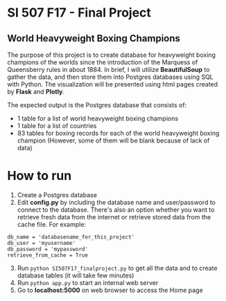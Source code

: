 # SI 507 F17 - Final Project
## World Heavyweight Boxing Champions
The purpose of this project is to create database for heavyweight boxing champions of the worlds since the introduction of the Marquess of Queensberry rules in about 1884. In brief, I will utilize __BeautifulSoup__ to gather the data, and then store them into Postgres databases using SQL with Python. The visualization will be presented using html pages created by __Flask__ and __Plotly__.

The expected output is the Postgres database that consists of:
* 1 table for a list of world heavyweight boxing champions 
* 1 table for a list of countries
* 83 tables for boxing records for each of the world heavyweight boxing champion (However, some of them will be blank because of lack of data)


# How to run
1.  Create a Postgres database
2.  Edit __config.py__ by including the database name and user/password to connect to the database. There's also an option whether you want to retrieve fresh data from the internet or retrieve stored data from the cache file. For example:
```
db_name = 'databasename_for_this_project'
db_user = 'myusername'
db_password = 'mypassword'
retrieve_from_cache = True
```
3.  Run ```python SI507F17_finalproject.py``` to get all the data and to create database tables (it will take few minutes)
4.  Run ```python app.py``` to start an internal web server
5.  Go to __localhost:5000__ on web browser to access the Home page